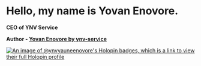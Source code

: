 # Hello, my name is Yovan Enovore.
**CEO of YNV Service**

**Author - [Yovan Enovore by ynv-service](https://github.com/ynv-service)**

[![An image of @ynvyauneenovore's Holopin badges, which is a link to view their full Holopin profile](https://holopin.me/ynvyauneenovore)](https://holopin.io/@ynvyauneenovore)
